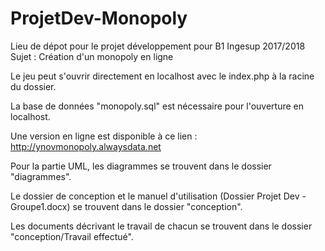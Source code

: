 # ProjetDev-Monopoly

Lieu de dépot pour le projet développement pour B1 Ingesup 2017/2018
Sujet : Création d'un monopoly en ligne

Le jeu peut s'ouvrir directement en localhost avec le index.php à la racine du dossier.

La base de données "monopoly.sql" est nécessaire pour l'ouverture en localhost.

Une version en ligne est disponible à ce lien : http://ynovmonopoly.alwaysdata.net

Pour la partie UML, les diagrammes se trouvent dans le dossier "diagrammes".

Le dossier de conception et le manuel d'utilisation (Dossier Projet Dev - Groupe1.docx) se trouvent dans le dossier "conception".

Les documents décrivant le travail de chacun se trouvent dans le dossier "conception/Travail effectué".